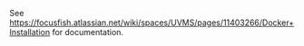 See https://focusfish.atlassian.net/wiki/spaces/UVMS/pages/11403266/Docker+Installation for documentation.
